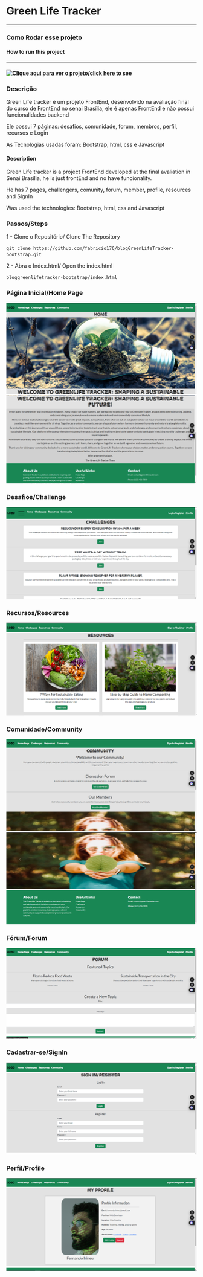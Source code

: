 # Green Life Tracker
<hr>

### Como Rodar esse projeto
#### How to run this project
<hr>

#### [![Clique aqui para ver o projeto/click here to see](https://via.placeholder.com/150x50?text=Botão)](https://fabriciotaveira1.github.io/blogGreenLifeTracker-bootstrap/html/challengers.html)


### Descrição
<p>Green Life tracker é um projeto FrontEnd, desenvolvido na avaliação final do curso de FrontEnd no senai Brasília, ele é apenas FrontEnd e não possui funcionalidades backend </p>
<p>Ele possui 7 páginas: desafios, comunidade, forum, membros, perfil, recursos e Login</p>
<p>As Tecnologias usadas foram: Bootstrap, html, css e Javascript</p>

#### Description

<p>Green Life tracker is a project FrontEnd developed at the final avaliation in Senai Brasília, he is just frontEnd and no have funcionality.</p>
<p>He has 7 pages, challengers, comunity, forum, member, profile, resources and SignIn</p>
<p>Was used the technologies: Bootstrap, html, css and Javascript</p>

### Passos/Steps
1 - Clone o Repositório/ Clone The Repository

    git clone https://github.com/fabricio176/blogGreenLifeTracker-bootstrap.git 

2 - Abra o Index.html/ Open the index.html

    bloggreenlifetracker-bootstrap/index.html

### Página Inicial/Home Page
![alt text](assets/readme/image.png)
![alt text](assets/readme/image2.png)

### Desafios/Challenge
![alt text](assets/readme/image3.png)

### Recursos/Resources
![alt text](assets/readme/image4.png)

### Comunidade/Community
![alt text](assets/readme/image5.png)
![alt text](assets/readme/image6.png)

### Fórum/Forum
![alt text](assets/readme/image7.png)

### Cadastrar-se/SignIn
![alt text](assets/readme/image8.png)

### Perfil/Profile
![alt text](assets/readme/image9.png)